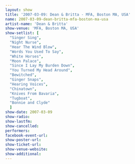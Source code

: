 ```yaml
---
layout: show
title: '2007-03-09: Dean & Britta - MFA, Boston MA, USA'
name: 2007-03-09-dean-britta-mfa-boston-ma-usa
artist-name: 'Dean & Britta'
show-venue: 'MFA, Boston MA, USA'
show-setlist: [
  "Singer Sing",
  "Night Nurse",
  "Hear The Wind Blow",
  "Words You Used To Say",
  "White Horses",
  "Moon Palace",
  "Since I Lay My Burden Down",
  "You Turned My Head Around",
  "Bewitched",
  "Ginger Snaps",
  "Hearing Voices",
  "Chinatown",
  "Knives From Bavaria",
  "Tugboat",
  "Bonnie and Clyde"
  ]
show-date: 2007-03-09
show-radio: 
show-lastfm: 
show-cancelled: 
performers: 
facebook-event-url: 
show-poster-url: 
show-ticket-url: 
show-venue-website: 
show-additional: 
---
```


